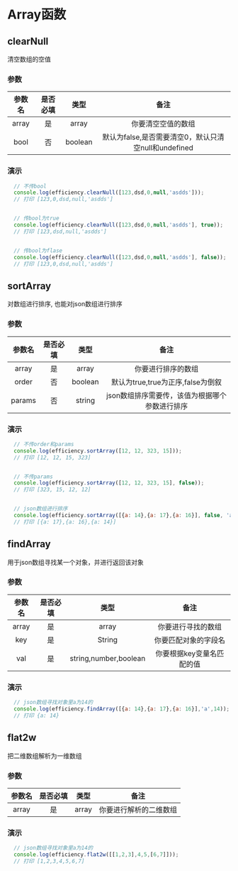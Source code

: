 # Array函数
## clearNull
  清空数组的空值
  ### 参数
  |参数名|是否必填|类型|备注|
  |:-:|:-:|:-:|:----------:|
  |array|是|array|你要清空空值的数组|
  |bool|否|boolean|默认为false,是否需要清空0，默认只清空null和undefined|
  ### 演示
  ``` js
    // 不传bool
    console.log(efficiency.clearNull([123,dsd,0,null,'asdds']));
    // 打印 [123,0,dsd,null,'asdds']


    // 传bool为true
    console.log(efficiency.clearNull([123,dsd,0,null,'asdds'], true));
    // 打印 [123,dsd,null,'asdds']


    // 传bool为flase
    console.log(efficiency.clearNull([123,dsd,0,null,'asdds'], false));
    // 打印 [123,0,dsd,null,'asdds']
  ```


## sortArray
  对数组进行排序, 也能对json数组进行排序
  ### 参数
  |参数名|是否必填|类型|备注|
  |:-:|:-:|:-:|:----------:|
  |array|是|array|你要进行排序的数组|
  |order|否|boolean|默认为true,true为正序,false为倒叙|
  |params|否|string|json数组排序需要传，该值为根据哪个参数进行排序|
  ### 演示
  ``` js
    // 不传order和params
    console.log(efficiency.sortArray([12, 12, 323, 15]));
    // 打印 [12, 12, 15, 323]


    // 不传params
    console.log(efficiency.sortArray([12, 12, 323, 15], false));
    // 打印 [323, 15, 12, 12]


    // json数组进行排序
    console.log(efficiency.sortArray([{a: 14},{a: 17},{a: 16}], false, 'a'));
    // 打印 [{a: 17},{a: 16},{a: 14}]
  ```


  ## findArray
  用于json数组寻找某一个对象，并进行返回该对象
  ### 参数
  |参数名|是否必填|类型|备注|
  |:-:|:-:|:-:|:----------:|
  |array|是|array|你要进行寻找的数组|
  |key|是|String|你要匹配对象的字段名|
  |val|是|string,number,boolean|你要根据key变量名匹配的值|
  ### 演示
  ``` js
    // json数组寻找对象里a为14的
    console.log(efficiency.findArray([{a: 14},{a: 17},{a: 16}],'a',14));
    // 打印 {a: 14}
  ```


  ## flat2w
  把二维数组解析为一维数组
  ### 参数
  |参数名|是否必填|类型|备注|
  |:-:|:-:|:-:|:----------:|
  |array|是|array|你要进行解析的二维数组|
  ### 演示
  ``` js
    // json数组寻找对象里a为14的
    console.log(efficiency.flat2w([[1,2,3],4,5,[6,7]]));
    // 打印 [1,2,3,4,5,6,7]
  ```